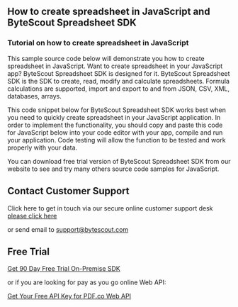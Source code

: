 ## How to create spreadsheet in JavaScript and ByteScout Spreadsheet SDK

### Tutorial on how to create spreadsheet in JavaScript

This sample source code below will demonstrate you how to create spreadsheet in JavaScript. Want to create spreadsheet in your JavaScript app? ByteScout Spreadsheet SDK is designed for it. ByteScout Spreadsheet SDK is the SDK to create, read, modify and calculate spreadsheets. Formula calculations are supported, import and export to and from JSON, CSV, XML, databases, arrays.

This code snippet below for ByteScout Spreadsheet SDK works best when you need to quickly create spreadsheet in your JavaScript application. In order to implement the functionality, you should copy and paste this code for JavaScript below into your code editor with your app, compile and run your application. Code testing will allow the function to be tested and work properly with your data.

You can download free trial version of ByteScout Spreadsheet SDK from our website to see and try many others source code samples for JavaScript.

## Contact Customer Support

Click here to get in touch via our secure online customer support desk [please click here](https://bytescout.zendesk.com/hc/en-us/requests/new?subject=ByteScout%20Spreadsheet%20SDK%20Question)

or send email to [support@bytescout.com](mailto:support@bytescout.com?subject=ByteScout%20Spreadsheet%20SDK%20Question) 

## Free Trial

[Get 90 Day Free Trial On-Premise SDK](https://bytescout.com/download/web-installer?utm_source=github-readme)

or if you are looking for pay as you go online Web API:

[Get Your Free API Key for PDF.co Web API](https://pdf.co/documentation/api?utm_source=github-readme)
